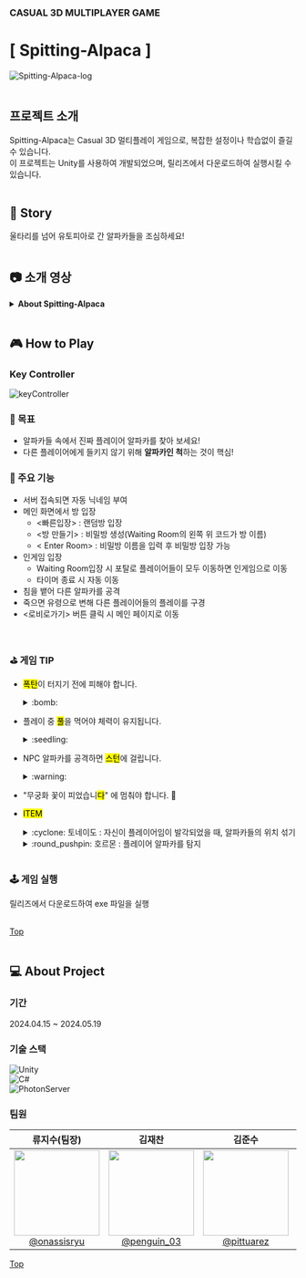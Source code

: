 ### CASUAL 3D MULTIPLAYER GAME
# [ Spitting-Alpaca ]
![Spitting-Alpaca-log](/README.assets/Spitting-Alpaca-logo.png)
<br>
<br>  

   
## 프로젝트 소개
Spitting-Alpaca는 Casual 3D 멀티플레이 게임으로, 복잡한 설정이나 학습없이 즐길 수 있습니다.  
이 프로젝트는 Unity를 사용하여 개발되었으며, 릴리즈에서 다운로드하여 실행시킬 수 있습니다.
<br>
<br>   
   
## :ram: Story
울타리를 넘어 유토피아로 간 알파카들을 조심하세요!
<br>
<br>   
   
## :camera: 소개 영상
<details>
<summary><a><b>About Spitting-Alpaca</b></a> </summary>
   
![UCC](/README.assets/[GIF]Spitting-Alpaca.gif)
[Youtube에서 보기](https://youtu.be/YxXRvFIxmjY?si=fQ6HGoadHFdtEHQs)
</details>
<br>   
   
## :video_game: How to Play
### Key Controller
![keyController](/README.assets/KeyController.png)
<br>

### 🔅 목표
- 알파카들 속에서 진짜 플레이어 알파카를 찾아 보세요!
- 다른 플레이어에게 들키지 않기 위해 **알파카인 척**하는 것이 핵심!
   
### 🎪 주요 기능
- 서버 접속되면 자동 닉네임 부여
- 메인 화면에서 방 입장
  - <빠른입장> : 랜덤방 입장
  - <방 만들기> : 비밀방 생성(Waiting Room의 왼쪽 위 코드가 방 이름)
  - < Enter Room> : 비밀방 이름을 입력 후 비밀방 입장 가능
- 인게임 입장
  - Waiting Room입장 시 포탈로 플레이어들이 모두 이동하면 인게임으로 이동
  - 타이머 종료 시 자동 이동
- 침을 뱉어 다른 알파카를 공격
- 죽으면 유령으로 변해 다른 플레이어들의 플레이를 구경
- <로비로가기> 버튼 클릭 시 메인 페이지로 이동
</br>   
   
### ⛳️ 게임 TIP      
- <mark>폭탄</mark>이 터지기 전에 피해야 합니다.   
  <details>
    <summary>:bomb: </summary>

    ![bomb](/README.assets/[GIF]폭탄.gif)   
  </details>


- 플레이 중 <mark>풀</mark>을 먹어야 체력이 유지됩니다.  
  <details>
  <summary>:seedling: </summary>

  ![eat](/README.assets/[GIF]풀먹기.gif)   
  </details>

- NPC 알파카를 공격하면 <mark>스턴</mark>에 걸립니다.  
  <details>
  <summary>:warning: </summary>

  ![stun](/README.assets/[GIF]스턴.gif)   
  </details>

- "무궁화 꽃이 피었습니<mark>다</mark>" 에 멈춰야 합니다. :dancers:

- <mark>ITEM</mark> 
  <details>
  <summary>:cyclone: 토네이도 : 자신이 플레이어임이 발각되었을 때, 알파카들의 위치 섞기 </summary>

    ![tornado](/README.assets/[GIF]토네이도2.gif)  
  </details> 
  <details>
  <summary>:round_pushpin: 호르몬 : 플레이어 알파카를 탐지 </summary>
     
    ![hormone](/README.assets/[GIF]호르몬.gif)
  </details>
  <br> 

### 🕹 게임 실행   
릴리즈에서 다운로드하여 exe 파일을 실행   
</br>

[Top](#[-Spitting-Alpaca-])
<br>
<br>

## :computer: About Project
### 기간
2024.04.15 ~ 2024.05.19

### 기술 스택
![Unity](https://img.shields.io/badge/UNITY-2022.3.24f1-E6526F?&style=flat&logo=unity&logoColor=white)  
![C#](https://img.shields.io/badge/C%23-%23239120.svg?style=flat&logo=csharp&logoColor=white)  
![PhotonServer](https://img.shields.io/badge/Photon%20PUN2-blue?style=flat&logo=Photon&logoColor=white)

### 팀원
<div align="center">

|**류지수(팀장)**<br>|**김재찬**<br>|**김준수**<br>|**정일규**<br>|**함승찬**<br>|
| :---: | :---: | :---: | :---: | :---: |
| [<img src="https://github.com/onassisryu/spitting-alpaca/assets/147142254/63e3057a-22a0-4507-9b7e-fab1c27d9540" height=150 width=150> <br/> @onassisryu](https://github.com/onassisryu) | [<img src="https://secure.gravatar.com/avatar/085c29a89723545c8ec52c4ec933d496?s=800&d=identicon" height=150 width=150> <br/> @penguin_03](https://lab.ssafy.com/penguin_03) | [<img src="https://secure.gravatar.com/avatar/c5adcea95c51bc60dc7f36b183716250?s=192&d=identicon" height=150 width=150> <br/> @pittuarez](https://lab.ssafy.com/pittuarez) | [<img src="https://secure.gravatar.com/avatar/dc411f9dc56bbca920c6c7387e04b95b?s=800&d=identicon" height=150 width=150> <br/> @wjddlfrb131](https://lab.ssafy.com/wjddlfrb131) | [<img src="https://lab.ssafy.com/uploads/-/system/user/avatar/12651/avatar.png?width=400" height=150 width=150> <br/> @head0618](https://lab.ssafy.com/head0618) |

</div>

[Top](#[-Spitting-Alpaca-])
<br>
<br>
